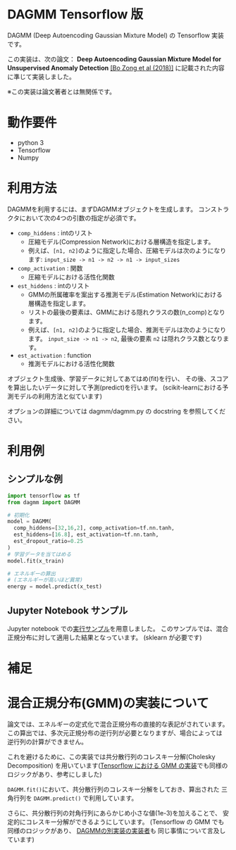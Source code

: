 # DAGMM Tensorflow 版
DAGMM (Deep Autoencoding Gaussian Mixture Model) の Tensorflow 実装です。

この実装は、次の論文：
**Deep Autoencoding Gaussian Mixture Model for Unsupervised Anomaly Detection**
[[Bo Zong et al (2018)]](https://openreview.net/pdf?id=BJJLHbb0-)
に記載された内容に準じて実装しました。

※この実装は論文著者とは無関係です。

# 動作要件
- python 3
- Tensorflow
- Numpy

# 利用方法
DAGMMを利用するには、まずDAGMMオブジェクトを生成します。
コンストラクタにおいて次の4つの引数の指定が必須です。

- ``comp_hiddens`` : intのリスト
  - 圧縮モデル(Compression Network)における層構造を指定します。
  - 例えば、``[n1, n2]``のように指定した場合、圧縮モデルは次のようになります:
  ``input_size -> n1 -> n2 -> n1 -> input_sizes``
- ``comp_activation`` : 関数
  - 圧縮モデルにおける活性化関数
- ``est_hiddens`` : intのリスト
  - GMMの所属確率を案出する推測モデル(Estimation Network)における
    層構造を指定します。
  - リストの最後の要素は、GMMにおける隠れクラスの数(n_comp)となります。
  - 例えば、``[n1, n2]``のように指定した場合、推測モデルは次のようになります。
    ``input_size -> n1 -> n2``, 最後の要素 ``n2`` は隠れクラス数となります。
- ``est_activation`` : function
  - 推測モデルにおける活性化関数

オブジェクト生成後、学習データに対してあてはめ(fit)を行い、
その後、スコアを算出したいデータに対して予測(predict)を行います。
(scikit-learnにおける予測モデルの利用方法と似ています)

オプションの詳細については dagmm/dagmm.py の docstring を参照してください。

# 利用例
## シンプルな例
``` python
import tensorflow as tf
from dagmm import DAGMM

# 初期化
model = DAGMM(
  comp_hiddens=[32,16,2], comp_activation=tf.nn.tanh,
  est_hiddens=[16.8], est_activation=tf.nn.tanh,
  est_dropout_ratio=0.25
)
# 学習データを当てはめる
model.fit(x_train)

# エネルギーの算出
# (エネルギーが高いほど異常)
energy = model.predict(x_test)
```

## Jupyter Notebook サンプル
Jupyter notebook での[実行サンプル](./Example_DAGMM_ja.ipynb)を用意しました。
このサンプルでは、混合正規分布に対して適用した結果となっています。
(sklearn が必要です)

# 補足

# 混合正規分布(GMM)の実装について
論文では、エネルギーの定式化で混合正規分布の直接的な表記がされています。
この算出では、多次元正規分布の逆行列が必要となりますが、場合によっては
逆行列の計算ができません。

これを避けるために、この実装では共分散行列のコレスキー分解(Cholesky Decomposition)
を用いています([Tensorflow における GMM の実装]((https://github.com/tensorflow/tensorflow/blob/master/tensorflow/contrib/factorization/python/ops/gmm_ops.py))でも同様のロジックがあり、参考にしました)

``DAGMM.fit()``において、共分散行列のコレスキー分解をしておき、算出された
三角行列を ``DAGMM.predict()`` で利用しています。

さらに、共分散行列の対角行列にあらかじめ小さな値(1e-3)を加えることで、
安定的にコレスキー分解ができるようにしています。
(Tensorflow の GMM でも同様のロジックがあり、
[DAGMMの別実装の実装者](https://github.com/danieltan07/dagmm)も
同じ事情について言及しています)
